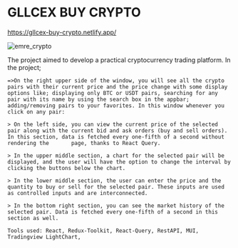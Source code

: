 # GLLCEX BUY CRYPTO
https://gllcex-buy-crypto.netlify.app/

![emre_crypto](https://github.com/emregllce/gllcex-buy-crypto/assets/93918344/5c48b068-b7c6-4b7a-b53d-7c1c198de394)

The project aimed to develop a practical cryptocurrency trading platform. In the project;
	
	=>On the right upper side of the window, you will see all the crypto pairs with their current price and the price change with some display options like; displaying only BTC or USDT pairs, searching for any pair with its name by using the search box in the appbar; adding/removing pairs to your favorites. In this window whenever you click on any pair:
  	
	> On the left side, you can view the current price of the selected pair along with the current bid and ask orders (buy and sell orders). In this section, data is fetched every one-fifth of a second without rendering the       page, thanks to React Query.
  	
	> In the upper middle section, a chart for the selected pair will be displayed, and the user will have the option to change the interval by clicking the buttons below the chart.
  	
	> In the lower middle section, the user can enter the price and the quantity to buy or sell for the selected pair. These inputs are used as controlled inputs and are interconnected.
 	
	> In the bottom right section, you can see the market history of the selected pair. Data is fetched every one-fifth of a second in this section as well.

	Tools used: React, Redux-Toolkit, React-Query, RestAPI, MUI, Tradingview LightChart, 


